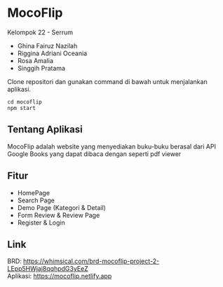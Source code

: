 # MocoFlip
Kelompok 22 - Serrum
- Ghina Fairuz Nazilah
- Riggina Adriani Oceania
- Rosa Amalia
- Singgih Pratama


Clone repositori dan gunakan command di bawah untuk menjalankan aplikasi.
```
cd mocoflip
npm start
```

## Tentang Aplikasi
MocoFlip adalah website yang menyediakan buku-buku berasal dari API Google Books yang dapat dibaca dengan seperti pdf viewer

## Fitur
- HomePage 
- Search Page
- Demo Page (Kategori & Detail)
- Form Review & Review Page
- Register & Login

## Link
BRD: https://whimsical.com/brd-mocoflip-project-2-LEpp5HWjaj8qqhpdG3yEeZ <br>
Aplikasi: https://mocoflip.netlify.app
